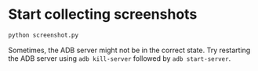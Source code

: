 # Start collecting screenshots
```bash
python screenshot.py
```

Sometimes, the ADB server might not be in the correct state. Try restarting the ADB server using `adb kill-server` followed by `adb start-server`.